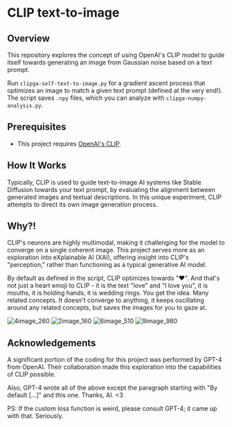 # CLIP text-to-image

## Overview
This repository explores the concept of using OpenAI's CLIP model to guide itself towards generating an image from Gaussian noise based on a text prompt.

Run `clipga-self-text-to-image.py` for a gradient ascent process that optimizes an image to match a given text prompt (defined at the very end!). The script saves `.npy` files, which you can analyze with `clipga-numpy-analysis.py`.

## Prerequisites
- This project requires [OpenAI's CLIP](https://github.com/openai/CLIP).

## How It Works
Typically, CLIP is used to guide text-to-image AI systems like Stable Diffusion towards your text prompt, by evaluating the alignment between generated images and textual descriptions. In this unique experiment, CLIP attempts to direct its own image generation process.

## Why?!
CLIP's neurons are highly multimodal, making it challenging for the model to converge on a single coherent image. This project serves more as an exploration into eXplainable AI (XAI), offering insight into CLIP's "perception," rather than functioning as a typical generative AI model.

By default as defined in the script, CLIP optimizes towards "❤️". And that's not just a heart emoji to CLIP - it is the text "love" and "I love you", it is mouths, it is holding hands, it is wedding rings. You get the idea. Many related concepts.
It doesn't converge to anything, it keeps oscillating around any related concepts, but saves the images for you to gaze at.

![4image_260](https://github.com/zer0int/CLIP-text-to-image/assets/132047210/fc01888f-ace1-4563-bfcd-20194a7ac9c3) ![2image_160](https://github.com/zer0int/CLIP-text-to-image/assets/132047210/bc7eac36-dd08-4896-9e6b-987c54a8ca4b) ![6image_510](https://github.com/zer0int/CLIP-text-to-image/assets/132047210/4f3101c9-57b3-4d2a-abba-fb019eac510c) ![9image_980](https://github.com/zer0int/CLIP-text-to-image/assets/132047210/3ac6cdc4-a6f5-4040-9d24-122519b5db5d)

## Acknowledgements
A significant portion of the coding for this project was performed by GPT-4 from OpenAI. Their collaboration made this exploration into the capabilities of CLIP possible.


Also, GPT-4 wrote all of the above except the paragraph starting with "By default [...]" and this one. Thanks, AI. <3

PS: If the custom loss function is weird, please consult GPT-4; it came up with that. Seriously.

